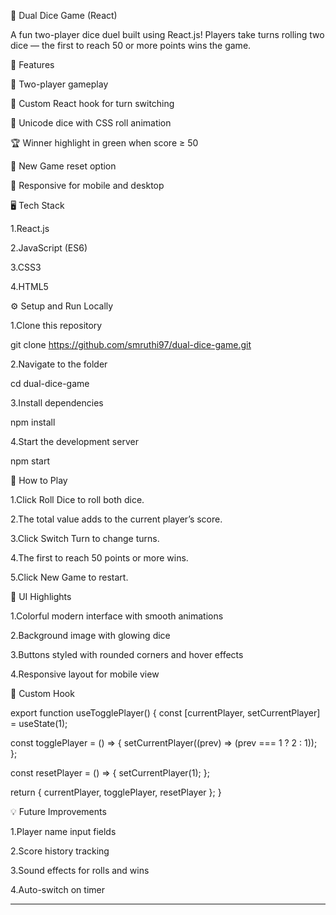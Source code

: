 🎲 Dual Dice Game (React)

A fun two-player dice duel built using React.js!
Players take turns rolling two dice — the first to reach 50 or more points wins the game.

🚀 Features

🎯 Two-player gameplay

🧩 Custom React hook for turn switching

🎲 Unicode dice with CSS roll animation

🏆 Winner highlight in green when score ≥ 50

🔁 New Game reset option

📱 Responsive for mobile and desktop

🖥️ Tech Stack

1.React.js

2.JavaScript (ES6)

3.CSS3

4.HTML5

⚙️ Setup and Run Locally

1.Clone this repository

git clone https://github.com/smruthi97/dual-dice-game.git

2.Navigate to the folder

cd dual-dice-game


3.Install dependencies

npm install


4.Start the development server

npm start


🧠 How to Play

1.Click Roll Dice to roll both dice.

2.The total value adds to the current player’s score.

3.Click Switch Turn to change turns.

4.The first to reach 50 points or more wins.

5.Click New Game to restart.

🎨 UI Highlights

1.Colorful modern interface with smooth animations

2.Background image with glowing dice

3.Buttons styled with rounded corners and hover effects

4.Responsive layout for mobile view

🧩 Custom Hook

export function useTogglePlayer() {
  const [currentPlayer, setCurrentPlayer] = useState(1);

  const togglePlayer = () => {
    setCurrentPlayer((prev) => (prev === 1 ? 2 : 1));
  };

  const resetPlayer = () => {
    setCurrentPlayer(1);
  };

  return { currentPlayer, togglePlayer, resetPlayer };
}

💡 Future Improvements

1.Player name input fields

2.Score history tracking

3.Sound effects for rolls and wins

4.Auto-switch on timer

---

